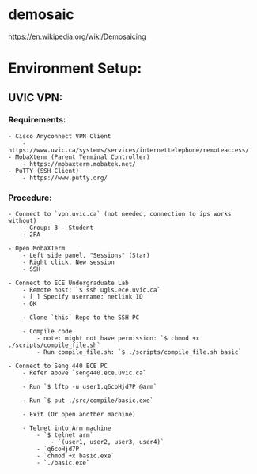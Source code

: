 # demosaic

https://en.wikipedia.org/wiki/Demosaicing

# Environment Setup:

## UVIC VPN:

### Requirements:

    - Cisco Anyconnect VPN Client
        - https://www.uvic.ca/systems/services/internettelephone/remoteaccess/
    - MobaXterm (Parent Terminal Controller)
        - https://mobaxterm.mobatek.net/
    - PuTTY (SSH Client)
        - https://www.putty.org/

### Procedure:

    - Connect to `vpn.uvic.ca` (not needed, connection to ips works without)
        - Group: 3 - Student
        - 2FA

    - Open MobaXTerm
        - Left side panel, "Sessions" (Star)
        - Right click, New session
        - SSH

    - Connect to ECE Undergraduate Lab
        - Remote host: `$ ssh ugls.ece.uvic.ca`
        - [ ] Specify username: netlink ID
        - OK

        - Clone `this` Repo to the SSH PC

        - Compile code
            - note: might not have permission: `$ chmod +x ./scripts/compile_file.sh`
            - Run compile_file.sh: `$ ./scripts/compile_file.sh basic`

    - Connect to Seng 440 ECE PC
        - Refer above `seng440.ece.uvic.ca`

        - Run `$ lftp -u user1,q6coHjd7P @arm`

        - Run `$ put ./src/compile/basic.exe`

        - Exit (Or open another machine)

        - Telnet into Arm machine
            - `$ telnet arm`
                - `(user1, user2, user3, user4)`
            - `q6coHjd7P`
            - `chmod +x basic.exe`
            - `./basic.exe`
